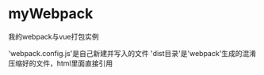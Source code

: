 # myWebpack
 我的webpack与vue打包实例

'webpack.config.js'是自己新建并写入的文件
'dist目录'是'webpack'生成的混淆压缩好的文件，html里面直接引用







